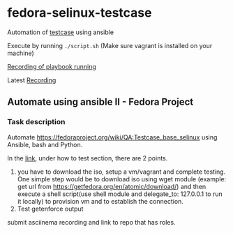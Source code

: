 # fedora-selinux-testcase
Automation of [testcase](https://fedoraproject.org/wiki/QA:Testcase_base_selinux) using ansible

Execute by running `./script.sh` (Make sure vagrant is installed on your machine)

[Recording of playbook running](https://asciinema.org/a/CYmKIiM5lUwzm9Fbr3M8VhiRD)

Latest [Recording](https://asciinema.org/a/yvWviJMKEXG3d0a5y7fSdcklO)

## Automate using ansible II - Fedora Project
### Task description

Automate https://fedoraproject.org/wiki/QA:Testcase_base_selinux using Ansible, bash and Python.

In the [link](https://fedoraproject.org/wiki/QA:Testcase_base_selinux), under how to test section, there are 2 points.

1. you have to download the iso, setup a vm/vagrant and complete testing. One simple step would be to download iso using wget module (example: get url from https://getfedora.org/en/atomic/download/) and then execute a shell script(use shell module and delegate_to: 127.0.0.1 to run it locally) to provision vm and to establish the connection.
2. Test getenforce output

submit asciinema recording and link to repo that has roles.